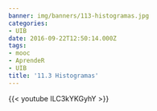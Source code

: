 ```yaml
---
banner: img/banners/113-histogramas.jpg
categories:
- UIB
date: 2016-09-22T12:50:14.000Z
tags:
- mooc
- AprendeR
- UIB
title: '11.3 Histogramas'
---
```




{{< youtube ILC3kYKGyhY >}}
